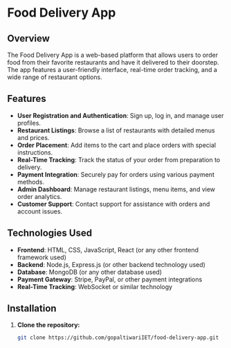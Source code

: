 # Food Delivery App

## Overview

The Food Delivery App is a web-based platform that allows users to order food from their favorite restaurants and have it delivered to their doorstep. The app features a user-friendly interface, real-time order tracking, and a wide range of restaurant options.

## Features

- **User Registration and Authentication**: Sign up, log in, and manage user profiles.
- **Restaurant Listings**: Browse a list of restaurants with detailed menus and prices.
- **Order Placement**: Add items to the cart and place orders with special instructions.
- **Real-Time Tracking**: Track the status of your order from preparation to delivery.
- **Payment Integration**: Securely pay for orders using various payment methods.
- **Admin Dashboard**: Manage restaurant listings, menu items, and view order analytics.
- **Customer Support**: Contact support for assistance with orders and account issues.

## Technologies Used

- **Frontend**: HTML, CSS, JavaScript, React (or any other frontend framework used)
- **Backend**: Node.js, Express.js (or other backend technology used)
- **Database**: MongoDB (or any other database used)
- **Payment Gateway**: Stripe, PayPal, or other payment integrations
- **Real-Time Tracking**: WebSocket or similar technology

## Installation

1. **Clone the repository:**

   ```bash
   git clone https://github.com/gopaltiwariIET/food-delivery-app.git
